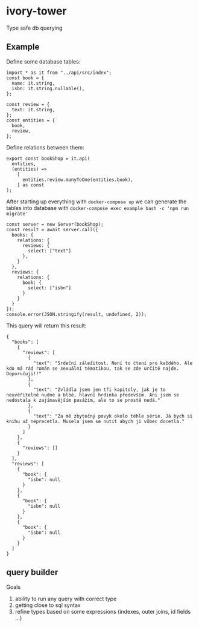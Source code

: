 # ivory-tower

Type safe db querying

## Example

Define some database tables:
```
import * as it from "../api/src/index";
const book = {
  name: it.string,
  isbn: it.string.nullable(),
};

const review = {
  text: it.string,
};
const entities = {
  book,
  review,
};
```
Define relations between them:
```
export const bookShop = it.api(
  entities,
  (entities) =>
    [
      entities.review.manyToOne(entities.book),
    ] as const
);
```
After starting up everything with `docker-compose up` we can generate the tables into database with `docker-compose exec example bash -c 'npm run migrate'`
```
const server = new Server(bookShop);
const result = await server.call({
  books: {
    relations: {
      reviews: {
        select: ["text"]
      },
    }
  },
  reviews: {
    relations: {
      book: {
        select: ["isbn"]
      }
    }
  }
});
console.error(JSON.stringify(result, undefined, 2));
```
This query will return this result:
```
{
  "books": [
    {
      "reviews": [
        {
          "text": "Srdeční záležitost. Není to čtení pro každého. Ale kdo má rád román se sexuální tématikou, tak se zde určitě najde. Doporučuji!!"
        },
        {
          "text": "Zvládla jsem jen tři kapitoly, jak je to neuvěřitelně nudné a blbé, hlavní hrdinka především. Ani jsem se nedostala k zajímavějším pasážím, ale to se prostě nedá."
        },
        {
          "text": "Za mě zbytečný povyk okolo téhle série. Já bych si knihu už neprecetla. Musela jsem se nutit abych ji vůbec docetla."
        }
      ]
    },
    {
      "reviews": []
    }
  ],
  "reviews": [
    {
      "book": {
        "isbn": null
      }
    },
    {
      "book": {
        "isbn": null
      }
    },
    {
      "book": {
        "isbn": null
      }
    }
  ]
}
```

## query builder

Goals

1. ability to run any query with correct type
1. getting close to sql syntax
1. refine types based on some expressions (indexes, outer joins, id fields ...)
